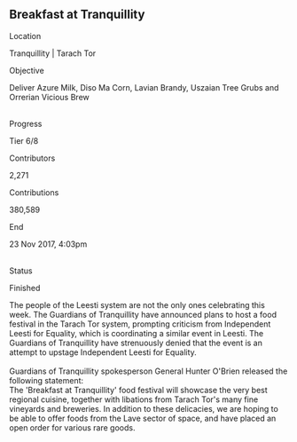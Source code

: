 ## Breakfast at Tranquillity

Location

Tranquillity \| Tarach Tor

Objective

Deliver Azure Milk, Diso Ma Corn, Lavian Brandy, Uszaian Tree Grubs and
Orrerian Vicious Brew

\
Progress

Tier 6/8

Contributors

2,271

Contributions

380,589

End

23 Nov 2017, 4:03pm

\
Status

Finished

The people of the Leesti system are not the only ones celebrating this
week. The Guardians of Tranquillity have announced plans to host a food
festival in the Tarach Tor system, prompting criticism from Independent
Leesti for Equality, which is coordinating a similar event in Leesti.
The Guardians of Tranquillity have strenuously denied that the event is
an attempt to upstage Independent Leesti for Equality.\
\
Guardians of Tranquillity spokesperson General Hunter O\'Brien released
the following statement:\
The \'Breakfast at Tranquillity\' food festival will showcase the very
best regional cuisine, together with libations from Tarach Tor\'s many
fine vineyards and breweries. In addition to these delicacies, we are
hoping to be able to offer foods from the Lave sector of space, and have
placed an open order for various rare goods.

